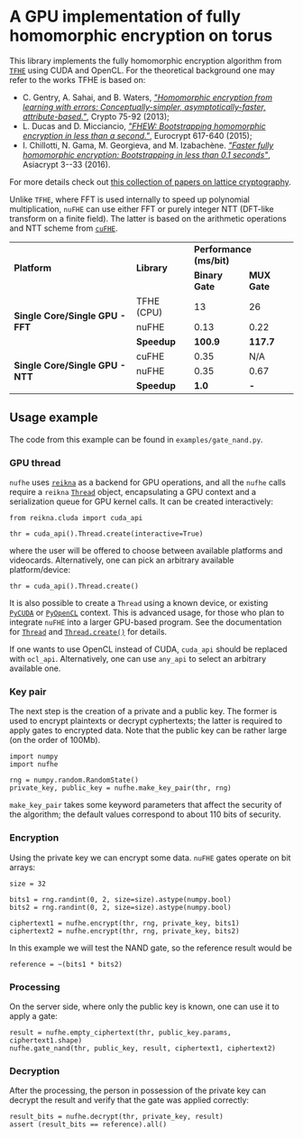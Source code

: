 # A GPU implementation of fully homomorphic encryption on torus

This library implements the fully homomorphic encryption algorithm from [`TFHE`](https://github.com/tfhe/tfhe) using CUDA and OpenCL. For the theoretical background one may refer to the works TFHE is based on:

* C. Gentry, A. Sahai, and B. Waters, [*"Homomorphic encryption from learning with errors: Conceptually-simpler, asymptotically-faster, attribute-based."*](https://link.springer.com/chapter/10.1007/978-3-642-40041-4_5), Crypto 75-92 (2013);
* L. Ducas and D. Micciancio, [*"FHEW: Bootstrapping homomorphic encryption in less than a second."*](https://link.springer.com/chapter/10.1007/978-3-662-46800-5_24), Eurocrypt 617-640 (2015);
* I. Chillotti, N. Gama, M. Georgieva, and M. Izabachène. [*"Faster fully homomorphic encryption: Bootstrapping in less than 0.1 seconds"*](https://link.springer.com/chapter/10.1007/978-3-662-53887-6_1), Asiacrypt 3--33 (2016).

For more details check out [this collection of papers on lattice cryptography](https://cseweb.ucsd.edu/~daniele/LatticeLinks/FHE.html).

Unlike `TFHE`, where FFT is used internally to speed up polynomial multiplication, `nuFHE` can use either FFT or purely integer NTT (DFT-like transform on a finite field). The latter is based on the arithmetic operations and NTT scheme from [`cuFHE`](https://github.com/vernamlab/cuFHE).

<table>
  <tr>
    <td rowspan="2"><b>Platform</b></td>
    <td rowspan="2"><b>Library</b></td>
    <td colspan="2"><b>Performance (ms/bit)</b></td>
  </tr>
  <tr>
    <td><b>Binary Gate</b></td>
    <td><b>MUX Gate</b></td>
  </tr>
  <tr>
    <td rowspan="3"><b>Single Core/Single GPU - FFT</b></td>
    <td>TFHE (CPU)</td>
    <td>13</td>
    <td>26</td>
  </tr>
  <tr>
    <td>nuFHE</td>
    <td>0.13</td>
    <td>0.22</td>
  </tr>
  <tr>
    <td><b>Speedup</b></td>
    <td><b>100.9</b></td>
    <td><b>117.7</b></td>
  </tr>
  <tr>
    <td rowspan="3"><b>Single Core/Single GPU - NTT</b></td>
    <td>cuFHE</td>
    <td>0.35</td>
    <td>N/A</td>
  </tr>
  <tr>
    <td>nuFHE</td>
    <td>0.35</td>
    <td>0.67</td>
  </tr>
  <tr>
    <td><b>Speedup</b></td>
    <td><b>1.0</b></td>
    <td><b>-</b></td>
  </tr>
</table>

## Usage example

The code from this example can be found in `examples/gate_nand.py`.


### GPU thread

`nufhe` uses [`reikna`](https://github.com/fjarri/reikna) as a backend for GPU operations, and all the `nufhe` calls require a `reikna` [`Thread`](http://reikna.publicfields.net/en/latest/api/cluda.html#reikna.cluda.api.Thread) object, encapsulating a GPU context and a serialization queue for GPU kernel calls. It can be created interactively:

    from reikna.cluda import cuda_api

    thr = cuda_api().Thread.create(interactive=True)

where the user will be offered to choose between available platforms and videocards. Alternatively, one can pick an arbitrary available platform/device:

    thr = cuda_api().Thread.create()

It is also possible to create a `Thread` using a known device, or existing [`PyCUDA`](https://github.com/inducer/pycuda) or [`PyOpenCL`](https://github.com/inducer/pyopencl) context. This is advanced usage, for those who plan to integrate `nuFHE` into a larger GPU-based program. See the documentation for [`Thread`](http://reikna.publicfields.net/en/latest/api/cluda.html#reikna.cluda.api.Thread) and [`Thread.create()`](http://reikna.publicfields.net/en/latest/api/cluda.html#reikna.cluda.api.Thread.create) for details.

If one wants to use OpenCL instead of CUDA, `cuda_api` should be replaced with `ocl_api`. Alternatively, one can use `any_api` to select an arbitrary available one.


### Key pair

The next step is the creation of a private and a public key. The former is used to encrypt plaintexts or decrypt cyphertexts; the latter is required to apply gates to encrypted data. Note that the public key can be rather large (on the order of 100Mb).

    import numpy
    import nufhe

    rng = numpy.random.RandomState()
    private_key, public_key = nufhe.make_key_pair(thr, rng)

`make_key_pair` takes some keyword parameters that affect the security of the algorithm; the default values correspond to about 110 bits of security.


### Encryption

Using the private key we can encrypt some data. `nuFHE` gates operate on bit arrays:

    size = 32

    bits1 = rng.randint(0, 2, size=size).astype(numpy.bool)
    bits2 = rng.randint(0, 2, size=size).astype(numpy.bool)

    ciphertext1 = nufhe.encrypt(thr, rng, private_key, bits1)
    ciphertext2 = nufhe.encrypt(thr, rng, private_key, bits2)

In this example we will test the NAND gate, so the reference result would be

    reference = ~(bits1 * bits2)


### Processing

On the server side, where only the public key is known, one can use it to apply a gate:

    result = nufhe.empty_ciphertext(thr, public_key.params, ciphertext1.shape)
    nufhe.gate_nand(thr, public_key, result, ciphertext1, ciphertext2)


### Decryption

After the processing, the person in possession of the private key can decrypt the result and verify that the gate was applied correctly:

    result_bits = nufhe.decrypt(thr, private_key, result)
    assert (result_bits == reference).all()
